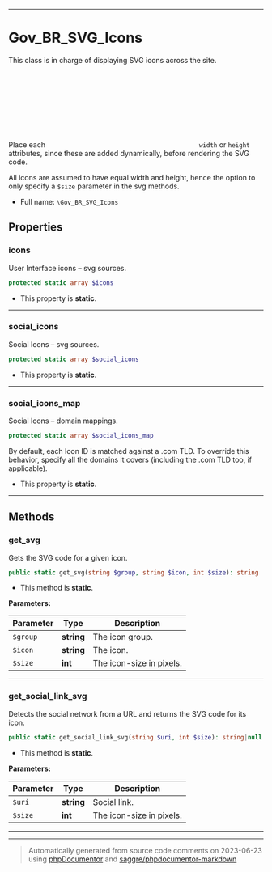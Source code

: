 ***

# Gov_BR_SVG_Icons

This class is in charge of displaying SVG icons across the site.

Place each <svg> source on its own array key, without adding either
the `width` or `height` attributes, since these are added dynamically,
before rendering the SVG code.

All icons are assumed to have equal width and height, hence the option
to only specify a `$size` parameter in the svg methods.

* Full name: `\Gov_BR_SVG_Icons`



## Properties


### icons

User Interface icons – svg sources.

```php
protected static array $icons
```



* This property is **static**.


***

### social_icons

Social Icons – svg sources.

```php
protected static array $social_icons
```



* This property is **static**.


***

### social_icons_map

Social Icons – domain mappings.

```php
protected static array $social_icons_map
```

By default, each Icon ID is matched against a .com TLD. To override this behavior,
specify all the domains it covers (including the .com TLD too, if applicable).

* This property is **static**.


***

## Methods


### get_svg

Gets the SVG code for a given icon.

```php
public static get_svg(string $group, string $icon, int $size): string
```



* This method is **static**.




**Parameters:**

| Parameter | Type | Description |
|-----------|------|-------------|
| `$group` | **string** | The icon group. |
| `$icon` | **string** | The icon. |
| `$size` | **int** | The icon-size in pixels. |




***

### get_social_link_svg

Detects the social network from a URL and returns the SVG code for its icon.

```php
public static get_social_link_svg(string $uri, int $size): string|null
```



* This method is **static**.




**Parameters:**

| Parameter | Type | Description |
|-----------|------|-------------|
| `$uri` | **string** | Social link. |
| `$size` | **int** | The icon-size in pixels. |




***


***
> Automatically generated from source code comments on 2023-06-23 using [phpDocumentor](http://www.phpdoc.org/) and [saggre/phpdocumentor-markdown](https://github.com/Saggre/phpDocumentor-markdown)
